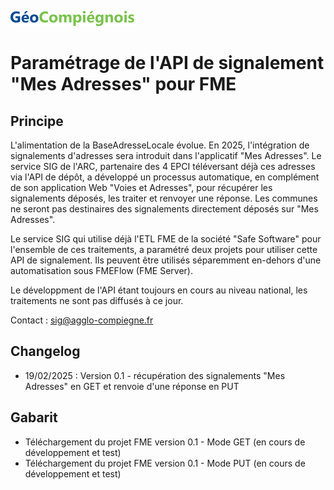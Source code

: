 ![picto](https://github.com/sigagglocompiegne/orga_gest_igeo/blob/master/doc/img/geocompiegnois_2020_reduit_v2.png)

# Paramétrage de l'API de signalement "Mes Adresses" pour FME #

## Principe

L'alimentation de la BaseAdresseLocale évolue. En 2025, l'intégration de signalements d'adresses sera introduit dans l'applicatif "Mes Adresses". Le service SIG de l'ARC, partenaire des 4 EPCI téléversant déjà ces adresses via l'API de dépôt, a développé un processus automatique, en complément de son application Web "Voies et Adresses", pour récupérer les signalements déposés, les traiter et renvoyer une réponse. Les communes ne seront pas destinaires des signalements directement déposés sur "Mes Adresses".

Le service SIG qui utilise déjà l'ETL FME de la société "Safe Software" pour l'ensemble de ces traitements, a paramétré deux projets pour utiliser cette API de signalement. Ils peuvent être utilisés séparemment en-dehors d'une automatisation sous FMEFlow (FME Server).

Le développment de l'API étant toujours en cours au niveau national, les traitements ne sont pas diffusés à ce jour.

Contact : sig@agglo-compiegne.fr

## Changelog

 * 19/02/2025 : Version 0.1 - récupération des signalements "Mes Adresses" en GET et renvoie d'une réponse en PUT
 
## Gabarit

- Téléchargement du projet FME version 0.1 - Mode GET (en cours de développement et test)
- Téléchargement du projet FME version 0.1 - Mode PUT (en cours de développement et test)

